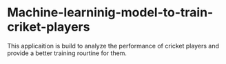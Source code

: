 # Machine-learninig-model-to-train-criket-players
This applicaition is build to analyze the performance of cricket players and provide a better training rourtine for them. 
